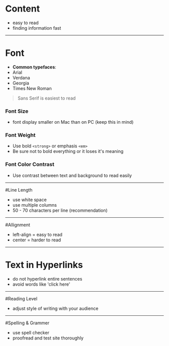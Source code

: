 # Content

- easy to read
- finding information fast

___

# Font

- **Common typefaces**: 
 - Arial
 - Verdana
 - Georgia
 - Times New Roman

>Sans Serif is easiest to read


### Font Size 

- font display smaller on Mac than on PC (keep this in mind)

### Font Weight

- Use bold `<strong>` or emphasis `<em>`
- Be sure not to bold everything or it loses it's meaning

### Font Color Contrast

- Use contrast between text and background to read easily 

___

#Line Length

- use white space
- use multiple columns
- 50 - 70 characters per line (recommendation)

___

#Allignment

- left-align = easy to read
- center = harder to read

___

# Text in Hyperlinks

- do not hyperlink entire sentences
- avoid words like 'click here'

___

#Reading Level

- adjust style of writing with your audience

___

#Spelling & Grammer

- use spell checker
- proofread and test site thoroughly 

